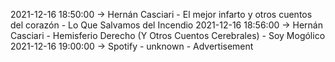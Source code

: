 2021-12-16 18:50:00 -> Hernán Casciari - El mejor infarto y otros cuentos del corazón - Lo Que Salvamos del Incendio
2021-12-16 18:56:00 -> Hernán Casciari - Hemisferio Derecho (Y Otros Cuentos Cerebrales) - Soy Mogólico
2021-12-16 19:00:00 -> Spotify - unknown - Advertisement

